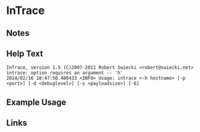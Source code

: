 # InTrace

Notes
-------

Help Text
-------
```
InTrace, version 1.5 (C)2007-2011 Robert Swiecki <robert@swiecki.net>
intrace: option requires an argument -- 'h'
2014/02/16 18:47:50.480433 <INFO> Usage: intrace <-h hostname> [-p <port>] [-d <debuglevel>] [-s <payloadsize>] [-6]
```

Example Usage
-------

Links
-------
